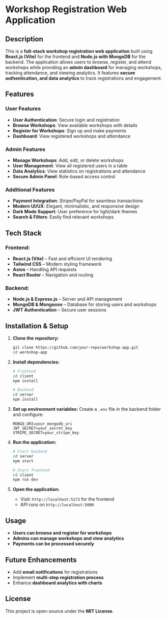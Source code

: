 # Workshop Registration Web Application

## Description
This is a **full-stack workshop registration web application** built using **React.js (Vite)** for the frontend and **Node.js with MongoDB** for the backend. The application allows users to browse, register, and attend workshops while providing an **admin dashboard** for managing workshops, tracking attendance, and viewing analytics. It features **secure authentication, and data analytics** to track registrations and engagement.

## Features
### User Features
- **User Authentication**: Secure login and registration
- **Browse Workshops**: View available workshops with details
- **Register for Workshops**: Sign up and make payments
- **Dashboard**: View registered workshops and attendance

### Admin Features
- **Manage Workshops**: Add, edit, or delete workshops
- **User Management**: View all registered users in a table
- **Data Analytics**: View statistics on registrations and attendance
- **Secure Admin Panel**: Role-based access control

### Additional Features
- **Payment Integration**: Stripe/PayPal for seamless transactions
- **Modern UI/UX**: Elegant, minimalistic, and responsive design
- **Dark Mode Support**: User preference for light/dark themes
- **Search & Filters**: Easily find relevant workshops

## Tech Stack
### Frontend:
- **React.js (Vite)** – Fast and efficient UI rendering
- **Tailwind CSS** – Modern styling framework
- **Axios** – Handling API requests
- **React Router** – Navigation and routing

### Backend:
- **Node.js & Express.js** – Server and API management
- **MongoDB & Mongoose** – Database for storing users and workshops
- **JWT Authentication** – Secure user sessions

## Installation & Setup
1. **Clone the repository:**
   ```sh
   git clone https://github.com/your-repo/workshop-app.git
   cd workshop-app
   ```

2. **Install dependencies:**
   ```sh
   # Frontend
   cd client
   npm install
   ```
   ```sh
   # Backend
   cd server
   npm install
   ```

3. **Set up environment variables:**
   Create a `.env` file in the backend folder and configure:
   ```env
   MONGO_URI=your_mongodb_uri
   JWT_SECRET=your_secret_key
   STRIPE_SECRET=your_stripe_key
   ```

4. **Run the application:**
   ```sh
   # Start backend
   cd server
   npm start
   ```
   ```sh
   # Start frontend
   cd client
   npm run dev
   ```

5. **Open the application:**
   - Visit: `http://localhost:5173` for the frontend
   - API runs on `http://localhost:5000`

## Usage
- **Users can browse and register for workshops**
- **Admins can manage workshops and view analytics**
- **Payments can be processed securely**

## Future Enhancements
- Add **email notifications** for registrations
- Implement **multi-step registration process**
- Enhance **dashboard analytics with charts**

## License
This project is open-source under the **MIT License**.

